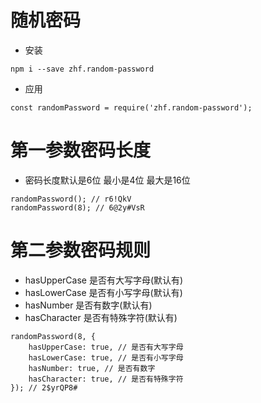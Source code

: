 # 随机密码
* 安装
```
npm i --save zhf.random-password
```
* 应用
```
const randomPassword = require('zhf.random-password');
```

# 第一参数密码长度
* 密码长度默认是6位 最小是4位 最大是16位
```
randomPassword(); // r6!QkV
randomPassword(8); // 6@2y#VsR
```

# 第二参数密码规则
* hasUpperCase 是否有大写字母(默认有)
* hasLowerCase 是否有小写字母(默认有)
* hasNumber 是否有数字(默认有)
* hasCharacter 是否有特殊字符(默认有)
```
randomPassword(8, {
    hasUpperCase: true, // 是否有大写字母
    hasLowerCase: true, // 是否有小写字母
    hasNumber: true, // 是否有数字
    hasCharacter: true, // 是否有特殊字符
}); // 2$yrQP8#
```


